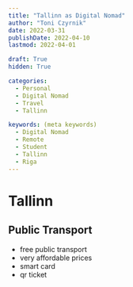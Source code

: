 ```yaml
---
title: "Tallinn as Digital Nomad"
author: "Toni Czyrnik"
date: 2022-03-31
publishDate: 2022-04-10
lastmod: 2022-04-01

draft: True
hidden: True

categories:
  - Personal
  - Digital Nomad
  - Travel
  - Tallinn

keywords: (meta keywords)
  - Digital Nomad
  - Remote
  - Student
  - Tallinn
  - Riga
---
```


# Tallinn

## Public Transport

- free public transport
- very affordable prices
- smart card
- qr ticket